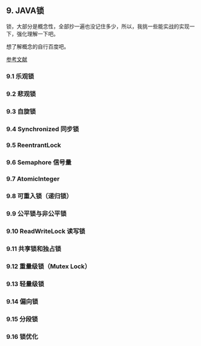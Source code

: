 ## 9. JAVA锁

锁，大部分是概念性，全部抄一遍也没记住多少，所以，我挑一些能实战的实现一下，强化理解一下吧。

想了解概念的自行百度吧。

[参考文献](https://www.jianshu.com/p/39628e1180a9)

### 9.1 乐观锁

### 9.2 悲观锁

### 9.3 自旋锁

### 9.4 Synchronized 同步锁  

### 9.5 ReentrantLock  

### 9.6 Semaphore 信号量  

### 9.7 AtomicInteger  

### 9.8 可重入锁（递归锁）  

### 9.9 公平锁与非公平锁  

### 9.10 ReadWriteLock 读写锁  

### 9.11 共享锁和独占锁  

### 9.12 重量级锁（Mutex Lock）  

### 9.13 轻量级锁  

### 9.14 偏向锁  

### 9.15 分段锁  

### 9.16 锁优化  